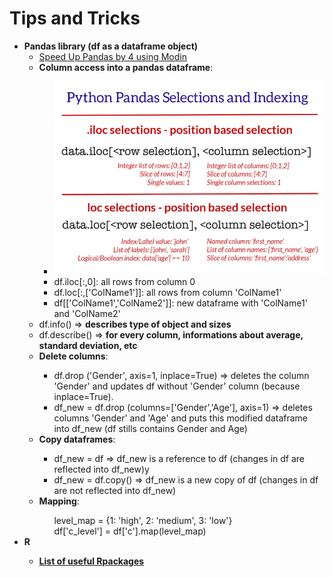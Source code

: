 # Tips and Tricks

<ul>
  <li><b>Pandas library (df as a dataframe object)</b>
    <ul>
        <li><a href="https://www.kdnuggets.com/2019/11/speed-up-pandas-4x.html" target="_blank">Speed Up Pandas by 4 using Modin</a></li>
        <li><b>Column access into a pandas dataframe</b>:</li>
          <ul>
            <li><img src="https://github.com/montse-llos/data-science/blob/master/tips-and-tricks/pandas-selections-and-indexing.png"></li>
            <li>df.iloc[:,0]: all rows from column 0  </li>
            <li>df.loc[:,['ColName1']]: all rows from column 'ColName1'</li>
            <li>df[['ColName1','ColName2']]: new dataframe with 'ColName1' and 'ColName2'</li>
         </ul>
        <li>df.info() => <b>describes type of object and sizes</b></li>
        <li>df.describe() => <b>for every column, informations about average, standard deviation, etc</b> </li>
      <li><b>Delete columns</b>:</li>
        <ul>
          <li>df.drop ('Gender', axis=1, inplace=True) => deletes the column 'Gender' and updates df without 'Gender' column (because inplace=True).</li>  
          <li>df_new = df.drop (columns=['Gender','Age'], axis=1) => deletes columns 'Gender' and 'Age' and puts this modified dataframe into df_new (df stills contains Gender and Age)</li>  
        </ul>
      <li><b>Copy dataframes</b>:</li>
        <ul>
          <li>df_new = df => df_new is a reference to df (changes in df are reflected into df_new)y</li>
          <li>df_new = df.copy() => df_new is a new copy of df (changes in df are not reflected into df_new)</li>
        </ul>
      <li><b>Mapping</b>:</li>
        <ul>
          level_map = {1: 'high', 2: 'medium', 3: 'low'}</br>  
          df['c_level'] = df['c'].map(level_map)
        </ul>  
    </ul>
  </li>
  <li><b>R</li>
    <ul>
        <li><a href="https://support.rstudio.com/hc/en-us/articles/201057987-Quick-list-of-useful-R-packages">List of useful Rpackages</a>   </li>
    </ul>
  </li>
</ul>
